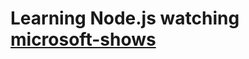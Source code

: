 # Learning Node.js watching [microsoft-shows](https://docs.microsoft.com/en-gb/shows/beginners-series-to-nodejs/)
